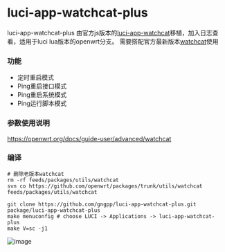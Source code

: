 # luci-app-watchcat-plus
luci-app-watchcat-plus 由官方js版本的[luci-app-watchcat](https://github.com/openwrt/luci/tree/master/applications/luci-app-watchcat)移植，加入日志查看，适用于luci lua版本的openwrt分支。
需要搭配官方最新版本[watchcat](https://github.com/openwrt/packages/tree/master/utils/watchcat)使用

### 功能
- 定时重启模式
- Ping重启接口模式
- Ping重启系统模式
- Ping运行脚本模式

### 参数使用说明
https://openwrt.org/docs/guide-user/advanced/watchcat

### 编译
```shell
# 删除老版本watchcat
rm -rf feeds/packages/utils/watchcat
svn co https://github.com/openwrt/packages/trunk/utils/watchcat feeds/packages/utils/watchcat

git clone https://github.com/gngpp/luci-app-watchcat-plus.git package/luci-app-watchcat-plus
make menuconfig # choose LUCI -> Applications -> luci-app-watchcat-plus
make V=sc -j1
```
![image](https://user-images.githubusercontent.com/51810656/224473054-920784b1-bb87-4771-bcb5-3dd96d3778be.png)
